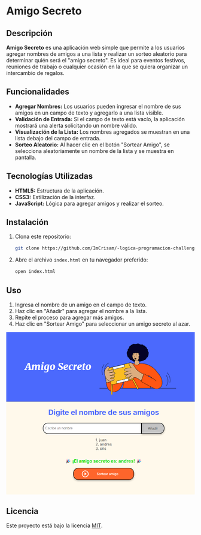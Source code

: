 # Amigo Secreto

## Descripción

**Amigo Secreto** es una aplicación web simple que permite a los usuarios agregar nombres de amigos a una lista y realizar un sorteo aleatorio para determinar quién será el "amigo secreto". Es ideal para eventos festivos, reuniones de trabajo o cualquier ocasión en la que se quiera organizar un intercambio de regalos.

## Funcionalidades

- **Agregar Nombres:** Los usuarios pueden ingresar el nombre de sus amigos en un campo de texto y agregarlo a una lista visible.
- **Validación de Entrada:** Si el campo de texto está vacío, la aplicación mostrará una alerta solicitando un nombre válido.
- **Visualización de la Lista:** Los nombres agregados se muestran en una lista debajo del campo de entrada.
- **Sorteo Aleatorio:** Al hacer clic en el botón "Sortear Amigo", se selecciona aleatoriamente un nombre de la lista y se muestra en pantalla.

## Tecnologías Utilizadas

- **HTML5:** Estructura de la aplicación.
- **CSS3:** Estilización de la interfaz.
- **JavaScript:** Lógica para agregar amigos y realizar el sorteo.

## Instalación

1. Clona este repositorio:
   ```bash
   git clone https://github.com/ImCrisam/-logica-programacion-challenge-amigo-secreto
   ```
2. Abre el archivo `index.html` en tu navegador preferido:
   ```bash
   open index.html
   ```

## Uso

1. Ingresa el nombre de un amigo en el campo de texto.
2. Haz clic en "Añadir" para agregar el nombre a la lista.
3. Repite el proceso para agregar más amigos.
4. Haz clic en "Sortear Amigo" para seleccionar un amigo secreto al azar.

![alt text](image.png)

## Licencia

Este proyecto está bajo la licencia [MIT](LICENSE).


